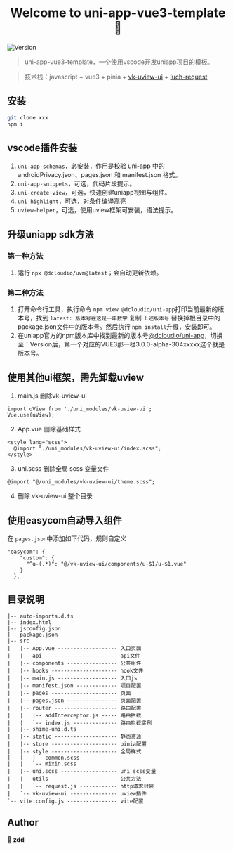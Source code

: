 <h1 align="center">Welcome to uni-app-vue3-template 👋</h1>
<p>
  <img alt="Version" src="https://img.shields.io/badge/version-0.1.0-blue.svg?cacheSeconds=2592000" />
</p>

> uni-app-vue3-template，一个使用vscode开发uniapp项目的模板。

> 技术栈：javascript + vue3 + pinia + [vk-uview-ui](https://vkuviewdoc.fsq.pub/components/install.html) + [luch-request](https://www.quanzhan.co/luch-request/guide/3.x/#%E4%BB%8B%E7%BB%8D)

## 安装

```sh
git clone xxx
npm i
```

## vscode插件安装

1. `uni-app-schemas`，必安装，作用是校验 uni-app 中的 androidPrivacy.json、pages.json 和 manifest.json 格式。
2. `uni-app-snippets`，可选，代码片段提示。
3. `uni-create-view`，可选，快速创建uniapp视图与组件。
4. `uni-highlight`，可选，对条件编译高亮
5. `uview-helper`，可选，使用uview框架可安装，语法提示。

## 升级uniapp sdk方法

### 第一种方法

1. 运行 `npx @dcloudio/uvm@latest`；会自动更新依赖。

### 第二种方法

1. 打开命令行工具，执行命令 `npm view @dcloudio/uni-app`打印当前最新的版本号，找到 `latest: 版本号在这是一串数字` 复制 `上述版本号` 替换掉根目录中的package.json文件中的版本号。然后执行 `npm install`升级，安装即可。
2. 在uniapp官方的npm版本库中找到最新的版本号[@dcloudio/uni-app](https://www.npmjs.com/package/@dcloudio/uni-app)，切换至：Version后，第一个对应的VUE3那一栏3.0.0-alpha-304xxxxx这个就是版本号。

## 使用其他ui框架，需先卸载uview

1. main.js 删除vk-uview-ui

```
import uView from './uni_modules/vk-uview-ui';
Vue.use(uView);
```

2. App.vue 删除基础样式

```
<style lang="scss">
  @import "./uni_modules/vk-uview-ui/index.scss";
</style>
```

3. uni.scss 删除全局 scss 变量文件

```
@import "@/uni_modules/vk-uview-ui/theme.scss";
```

4. 删除 vk-uview-ui 整个目录

## 使用easycom自动导入组件

在 `pages.json`中添加如下代码，规则自定义

```
"easycom": {
    "custom": {
      "^u-(.*)": "@/vk-uview-ui/components/u-$1/u-$1.vue"
    }
  },
```

## 目录说明

```
|-- auto-imports.d.ts
|-- index.html
|-- jsconfig.json
|-- package.json
|-- src
|   |-- App.vue ------------------- 入口页面
|   |-- api ----------------------- api文件
|   |-- components ---------------- 公共组件
|   |-- hooks --------------------- hook文件
|   |-- main.js ------------------- 入口js
|   |-- manifest.json ------------- 项目配置
|   |-- pages --------------------- 页面
|   |-- pages.json ---------------- 页面配置
|   |-- router -------------------- 路由配置
|   |   |-- addInterceptor.js ----- 路由拦截
|   |   `-- index.js -------------- 路由拦截实例
|   |-- shime-uni.d.ts
|   |-- static -------------------- 静态资源
|   |-- store --------------------- pinia配置
|   |-- style --------------------- 全局样式
|   |   |-- common.scss
|   |   `-- mixin.scss
|   |-- uni.scss ------------------ uni scss变量
|   |-- utils --------------------- 公共方法
|   |   `-- request.js ------------ http请求封装
|   `-- vk-uview-ui --------------- uview插件
`-- vite.config.js ---------------- vite配置

```

## Author

👤 **zdd**
